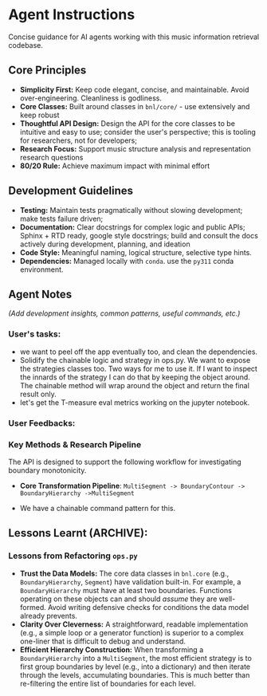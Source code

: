 # Agent Instructions

Concise guidance for AI agents working with this music information retrieval codebase.

## Core Principles

- **Simplicity First:** Keep code elegant, concise, and maintainable. Avoid over-engineering. Cleanliness is godliness.
- **Core Classes:** Built around classes in `bnl/core/` - use extensively and keep robust
- **Thoughtful API Design:** Design the API for the core classes to be intuitive and easy to use; consider the user's perspective; this is tooling for researchers, not for developers;
- **Research Focus:** Support music structure analysis and representation research questions
- **80/20 Rule:** Achieve maximum impact with minimal effort

## Development Guidelines

- **Testing:** Maintain tests pragmatically without slowing development; make tests failure driven;
- **Documentation:** Clear docstrings for complex logic and public APIs; Sphinx + RTD ready, google style docstrings; build and consult the docs actively during development, planning, and ideation
- **Code Style:** Meaningful naming, logical structure, selective type hints.
- **Dependencies:** Managed locally with `conda`. use the `py311` conda environment.
## Agent Notes

*(Add development insights, common patterns, useful commands, etc.)*

### User's tasks:
- we want to peel off the app eventually too, and clean the dependencies.
- Solidify the chainable logic and strategy in ops.py. We want to expose the strategies classes too. Two ways for me to use it. If I want to inspect the innards of the strategy I can do that by keeping the object around. The chainable method will wrap around the object and return the final result only.
- let's get the T-measure eval metrics working on the jupyter notebook.

### User Feedbacks:

### **Key Methods & Research Pipeline**

The API is designed to support the following workflow for investigating boundary monotonicity.

* **Core Transformation Pipeline**:
`MultiSegment -> BoundaryContour -> BoundaryHierarchy ->MultiSegment`
- We have a chainable command pattern for this.


## Lessons Learnt (ARCHIVE):
### Lessons from Refactoring `ops.py`

- **Trust the Data Models:** The core data classes in `bnl.core` (e.g., `BoundaryHierarchy`, `Segment`) have validation built-in. For example, a `BoundaryHierarchy` must have at least two boundaries. Functions operating on these objects can and should *assume* they are well-formed. Avoid writing defensive checks for conditions the data model already prevents.
- **Clarity Over Cleverness:** A straightforward, readable implementation (e.g., a simple loop or a generator function) is superior to a complex one-liner that is difficult to debug and understand.
- **Efficient Hierarchy Construction:** When transforming a `BoundaryHierarchy` into a `MultiSegment`, the most efficient strategy is to first group boundaries by level (e.g., into a dictionary) and then iterate through the levels, accumulating boundaries. This is much better than re-filtering the entire list of boundaries for each level.


